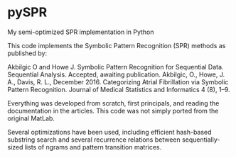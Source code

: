 # pySPR
My semi-optimized SPR implementation in Python

This code implements the Symbolic Pattern Recognition (SPR) methods as published by:

  Akbilgic O and Howe J. Symbolic Pattern Recognition for Sequential Data. 
    Sequential Analysis. Accepted, awaiting publication.
  Akbilgic, O., Howe, J. A., Davis, R. L., December 2016. Categorizing Atrial 
    Fibrillation via Symbolic Pattern Recognition. Journal of Medical Statistics 
    and Informatics 4 (8), 1–9.

Everything was developed from scratch, first principals, and reading the documentation in the articles. This code was not simply ported from the original MatLab.

Several optimizations have been used, including efficient hash-based substring search and several recurrence relations between sequentially-sized lists of ngrams and pattern transition matrices.
